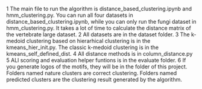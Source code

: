 1 The main file to run the algorithm is distance_based_clustering.ipynb and hmm_clustering.py. You can run all four datasets in distance_based_clustering.ipynb, while you can only run the fungi dataset in hmm_clustering.py. It takes a lot of time to calculate the distance matrix of the vertebrate large dataset.
2 All datasets are in the dataset folder.
3 The k-medoid clustering based on hierarhical clustering is in the kmeans_hier_init.py. The classic k-medoid clustering is in the kmeans_self_defined_dist.
4 All distance methods is in column_distance.py
5 ALl scoring and evaluation helper funtions is in the evaluate folder.
6 If you generate logos of the motifs, they will be in the folder of this project. Folders named nature clusters are correct clustering. Folders named predicted clusters are the clustering result generated by the algorithm.

